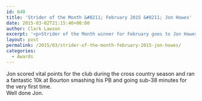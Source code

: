 ```yaml
---
id: 640
title: 'Strider of the Month &#8211; February 2015 &#8211; Jon Howes'
date: 2015-03-02T21:15:40+00:00
author: Clark Lawson
excerpt: '<p>Strider of the Month winner for February goes to Jon Howes.</p>'
layout: post
permalink: /2015/03/strider-of-the-month-february-2015-jon-howes/
categories:
  - Awards
---
```

Jon scored vital points for the club during the cross country season and ran a fantastic 10k at Bourton smashing his PB and going sub-38 minutes for the very first time.  
Well done Jon.